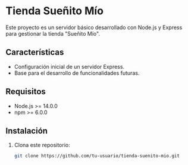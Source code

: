 # Tienda Sueñito Mío

Este proyecto es un servidor básico desarrollado con Node.js y Express para gestionar la tienda "Sueñito Mío".

## Características

- Configuración inicial de un servidor Express.
- Base para el desarrollo de funcionalidades futuras.

## Requisitos

- Node.js >= 14.0.0
- npm >= 6.0.0

## Instalación

1. Clona este repositorio:
   ```bash
   git clone https://github.com/tu-usuario/tienda-suenito-mio.git
